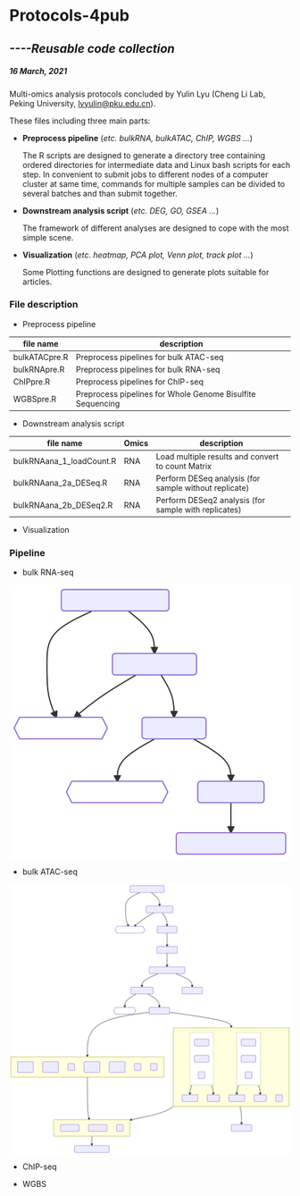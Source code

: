 # **Protocols-4pub**

## *----Reusable code collection*

##### 16 March, 2021

Multi-omics analysis protocols concluded by Yulin Lyu (Cheng Li Lab, Peking University, <lvyulin@pku.edu.cn>).

These files including three main parts:

- **Preprocess pipeline** (*etc. bulkRNA, bulkATAC, ChIP, WGBS ...*)

	The R scripts are designed to generate a directory tree containing ordered directories for intermediate data and Linux bash scripts for each step.
	In convenient to submit jobs to different nodes of a computer cluster at same time, commands for multiple samples can be divided to several batches and than submit together.

- **Downstream analysis script** (*etc. DEG, GO, GSEA ...*)

	The framework of different analyses are designed to cope with the most simple scene.

- **Visualization** (*etc. heatmap, PCA plot, Venn plot, track plot ...*)

	Some Plotting functions are designed to generate plots suitable for articles.

### File description

- Preprocess pipeline

| **file name** | **description**                                            |
| ------------- | ---------------------------------------------------------- |
| bulkATACpre.R | Preprocess pipelines for bulk ATAC-seq                     |
| bulkRNApre.R  | Preprocess pipelines for bulk RNA-seq                      |
| ChIPpre.R     | Preprocess pipelines for ChIP-seq                          |
| WGBSpre.R     | Preprocess pipelines for Whole Genome Bisulfite Sequencing |

- Downstream analysis script

| **file name**            | **Omics** | **description**                                       |
| ------------------------ | --------- | ----------------------------------------------------- |
| bulkRNAana_1_loadCount.R | RNA       | Load multiple results and convert to count Matrix     |
| bulkRNAana_2a_DESeq.R    | RNA       | Perform DESeq analysis (for sample without replicate) |
| bulkRNAana_2b_DESeq2.R   | RNA       | Perform DESeq2 analysis (for sample with replicates)  |

- Visualization

### Pipeline

- bulk RNA-seq

<img src="mermaidPlot\bulkRNApre.svg" align=center>

- bulk ATAC-seq

<img src="mermaidPlot\bulkATACpre.svg" align=center>

- ChIP-seq



- WGBS
